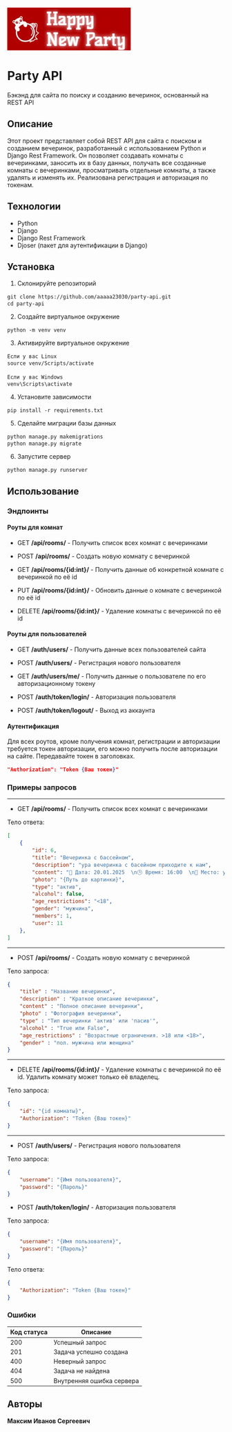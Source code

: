 ![Логотип проекта](images/logo.jpg)
# Party API
Бэкэнд для сайта по поиску и созданию вечеринок, основанный на REST API

## Описание
Этот проект представляет собой REST API для сайта с поиском и созданием вечеринок, разработанный с использованием Python и Django Rest Framework. Он позволяет создавать комнаты с вечеринками, заносить их в базу данных, получать все созданные комнаты с вечеринками, просматривать отдельные комнаты, а также удалять и изменять их. Реализована регистрация и авторизация по токенам.

## Технологии
- Python
- Django
- Django Rest Framework
- Djoser (пакет для аутентификации в Django)

## Установка
1. Склонируйте репозиторий
```commandline
git clone https://github.com/aaaaa23030/party-api.git
cd party-api
```
2. Создайте виртуальное окружение
```commandline
python -m venv venv
```

3. Активируйте виртуальное окружение
```
Если у вас Linux
source venv/Scripts/activate

Если у вас Windows
venv\Scripts\activate
```

4. Установите зависимости
```
pip install -r requirements.txt
```

5. Сделайте миграции базы данных
```
python manage.py makemigrations
python manage.py migrate
```

6. Запустите сервер
```
python manage.py runserver
```

## Использование

### Эндпоинты

#### Роуты для комнат
- GET **/api/rooms/** - Получить список всех комнат с вечеринками
  
- POST **/api/rooms/** - Создать новую комнату с вечеринкой
  
- GET **/api/rooms/{id:int}/** - Получить данные об конкретной комнате с вечеринкой по её id

- PUT **/api/rooms/{id:int}/** - Обновить данные о комнате с вечеринкой по её id

- DELETE **/api/rooms/{id:int}/** - Удаление комнаты с вечеринкой по её id

#### Роуты для пользователей
- GET **/auth/users/** - Получить данные всех пользователей сайта
  
- POST **/auth/users/** - Регистрация нового пользователя

- GET **/auth/users/me/** -  Получить данные о пользователе по его авторизационному токену

- POST **/auth/token/login/** - Авторизация пользователя

- POST **/auth/token/logout/** - Выход из аккаунта

#### Аутентификация
Для всех роутов, кроме получения комнат, регистрации и авторизации требуется токен авторизации, его можно получить после авторизации на сайте. Передавайте токен в заголовках.

```json
"Authorization": "Token {Ваш токен}"
```

### Примеры запросов
____
- GET **/api/rooms/** - Получить список всех комнат с вечеринками

Тело ответа:
```json
[
    {
        "id": 6,
        "title": "Вечеринка с бассейном",
        "description": "ура вечеринка с басейном приходите к нам",
        "content": "📅 Дата: 20.01.2025  \n🕒 Время: 16:00  \n📍 Место: улица малышева\n\nЧто вас ждет на вечеринке? \n\nДжакузи",
        "photo": "{Путь до картинки}",
        "type": "актив",
        "alcohol": false,
        "age_restrictions": "<18",
        "gender": "мужчина",
        "members": 1,
        "user": 11
    },
]
```
_______
- POST **/api/rooms/** - Создать новую комнату с вечеринкой

Тело запроса:
```json
{
    "title" : "Название вечеринки",
    "description" : "Краткое описание вечеринки",
    "content" : "Полное описание вечеринки",
    "photo" : "Фотография вечеринки",
    "type" : "Тип вечеринки 'актив' или 'пасив'",
    "alcohol" : "True или False",
    "age_restrictions" : "Возрастные ограничения. >18 или <18>",
    "gender" : "пол. мужчина или женщина"
}
```

_______

- DELETE **/api/rooms/{id:int}/** - Удаление комнаты с вечеринкой по её id. Удалить комнату может только её владелец.

Тело запроса:
```json
{
    "id": "{id комнаты}",
    "Authorization": "Token {Ваш токен}"
}
```
________
- POST **/auth/users/** - Регистрация нового пользователя

Тело запроса:
```json
{
    "username": "{Имя пользователя}",
    "password": "{Пароль}"
}
```

- POST **/auth/token/login/** - Авторизация пользователя

Тело запроса:
```json
{
    "username": "{Имя пользователя}",
    "password": "{Пароль}"
}
```

Тело ответа:
```json
{
    "Authorization": "Token {Ваш токен}"
}
```



### Ошибки

| Код статуса | Описание                   |
|-------------|----------------------------|
| 200         | Успешный запрос            |
| 201         | Задача успешно создана     |
| 400         | Неверный запрос            |
| 404         | Задача не найдена          |
| 500         | Внутренняя ошибка сервера  |

## Авторы
**Максим Иванов Сергеевич**

